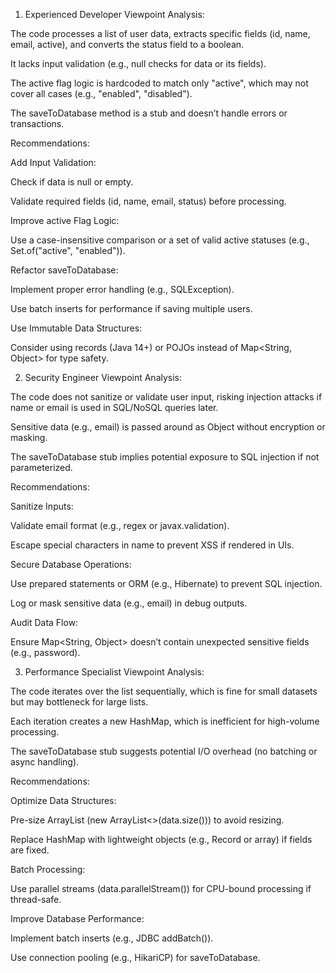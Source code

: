 1. Experienced Developer Viewpoint
Analysis:

The code processes a list of user data, extracts specific fields (id, name, email, active), and converts the status field to a boolean.

It lacks input validation (e.g., null checks for data or its fields).

The active flag logic is hardcoded to match only "active", which may not cover all cases (e.g., "enabled", "disabled").

The saveToDatabase method is a stub and doesn’t handle errors or transactions.

Recommendations:

Add Input Validation:

Check if data is null or empty.

Validate required fields (id, name, email, status) before processing.

Improve active Flag Logic:

Use a case-insensitive comparison or a set of valid active statuses (e.g., Set.of("active", "enabled")).

Refactor saveToDatabase:

Implement proper error handling (e.g., SQLException).

Use batch inserts for performance if saving multiple users.

Use Immutable Data Structures:

Consider using records (Java 14+) or POJOs instead of Map<String, Object> for type safety.

2. Security Engineer Viewpoint
Analysis:

The code does not sanitize or validate user input, risking injection attacks if name or email is used in SQL/NoSQL queries later.

Sensitive data (e.g., email) is passed around as Object without encryption or masking.

The saveToDatabase stub implies potential exposure to SQL injection if not parameterized.

Recommendations:

Sanitize Inputs:

Validate email format (e.g., regex or javax.validation).

Escape special characters in name to prevent XSS if rendered in UIs.

Secure Database Operations:

Use prepared statements or ORM (e.g., Hibernate) to prevent SQL injection.

Log or mask sensitive data (e.g., email) in debug outputs.

Audit Data Flow:

Ensure Map<String, Object> doesn’t contain unexpected sensitive fields (e.g., password).

3. Performance Specialist Viewpoint
Analysis:

The code iterates over the list sequentially, which is fine for small datasets but may bottleneck for large lists.

Each iteration creates a new HashMap, which is inefficient for high-volume processing.

The saveToDatabase stub suggests potential I/O overhead (no batching or async handling).

Recommendations:

Optimize Data Structures:

Pre-size ArrayList (new ArrayList<>(data.size())) to avoid resizing.

Replace HashMap with lightweight objects (e.g., Record or array) if fields are fixed.

Batch Processing:

Use parallel streams (data.parallelStream()) for CPU-bound processing if thread-safe.

Improve Database Performance:

Implement batch inserts (e.g., JDBC addBatch()).

Use connection pooling (e.g., HikariCP) for saveToDatabase.
